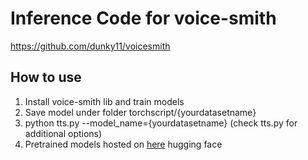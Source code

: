 # Inference Code for voice-smith
https://github.com/dunky11/voicesmith

## How to use
1) Install voice-smith lib and train models
2) Save model under folder torchscript/{yourdatasetname}
3) python tts.py --model_name={yourdatasetname} (check tts.py for additional options)
4) Pretrained models hosted on [here](https://link-url-here.org) hugging face 